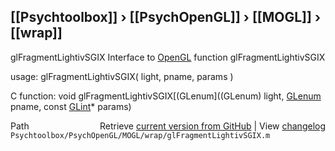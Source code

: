## [[Psychtoolbox]] &#8250; [[PsychOpenGL]] &#8250; [[MOGL]] &#8250; [[wrap]]

glFragmentLightivSGIX  Interface to [OpenGL](OpenGL) function glFragmentLightivSGIX  
  
usage:  glFragmentLightivSGIX( light, pname, params )  
  
C function:  void glFragmentLightivSGIX[(GLenum]((GLenum) light, [GLenum](GLenum) pname, const [GLint](GLint)\* params)  




<div class="code_header" style="text-align:right;">
  <span style="float:left;">Path&nbsp;&nbsp;</span> <span class="counter">Retrieve <a href=
  "https://raw.github.com/Psychtoolbox-3/Psychtoolbox-3/beta/Psychtoolbox/PsychOpenGL/MOGL/wrap/glFragmentLightivSGIX.m">current version from GitHub</a> | View <a href=
  "https://github.com/Psychtoolbox-3/Psychtoolbox-3/commits/beta/Psychtoolbox/PsychOpenGL/MOGL/wrap/glFragmentLightivSGIX.m">changelog</a></span>
</div>
<div class="code">
  <code>Psychtoolbox/PsychOpenGL/MOGL/wrap/glFragmentLightivSGIX.m</code>
</div>

